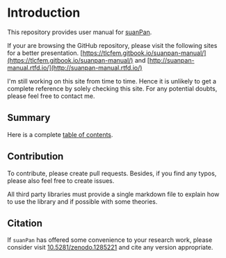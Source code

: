 # Introduction

This repository provides user manual for [suanPan](https://tlcfem.github.io/suanPan/).

If your are browsing the GitHub repository, please visit the following sites for a better presentation. [https://tlcfem.gitbook.io/suanpan-manual/](https://tlcfem.gitbook.io/suanpan-manual/) and [http://suanpan-manual.rtfd.io/](http://suanpan-manual.rtfd.io/)

I'm still working on this site from time to time. Hence it is unlikely to get a complete reference by solely checking this site. For any potential doubts, please feel free to contact me.

## Summary

Here is a complete [table of contents](SUMMARY.md).

## Contribution

To contribute, please create pull requests. Besides, if you find any typos, please also feel free to create issues.

All third party libraries must provide a single markdown file to explain how to use the library and if possible with some theories.

## Citation

If `suanPan` has offered some convenience to your research work, please consider visit [10.5281/zenodo.1285221](https://doi.org/10.5281/zenodo.1285221) and cite any version appropriate.

